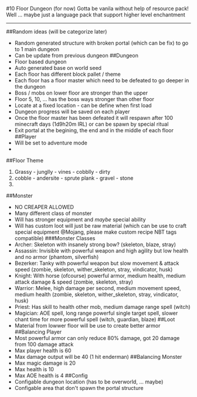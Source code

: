 #10 Floor Dungeon (for now) 
Gotta be vanila without help of resource pack! Well ... maybe just a language pack that support higher level enchantment
___
##Random ideas (will be categorize later)
- Random generated structure with broken portal (which can be fix) to go to 1 main dungeon
- Can be update from previous dungeon
##Dungeon
- Floor based dungeon
- Auto generated base on world seed
- Each floor has different block pallet / theme
- Each floor has a floor master which need to be defeated to go deeper in the dungeon
- Boss / mobs on lower floor are stronger than the upper
- Floor 5, 10, ... has the boss ways stronger than other floor
- Locate at a fixed location - can be define when first load
- Dungeon progress will be saved on each player
- Once the floor master has been defeated it will respawn after 100 minecraft days (1d9h20m IRL) or can be spawn by special ritual
- Exit portal at the begining, the end and in the middle of each floor
##Player
- Will be set to adventure mode
- 
##Floor Theme
1. Grassy - junglly - vines - cobblly - dirty
2. cobble - andersite - sprute plank - gravel - stone
3. 
##Monster
- NO CREAPER ALLOWED
- Many different class of monster
- Will has stronger equipment and _maybe_ special ability
- Will has custom loot will just be raw material (which can be use to craft special equipment @Mojang, please make custom recipe NBT tags compatible)
###Monster Classes
- Archer: Skeleton with insanely strong bow? (skeleton, blaze, stray)
- Assassin: Invisible with powerful weapon and high agility but low health and no armor (phantom, silverfish)
- Bezerker: Tanky with powerful weapon but slow movement & attack speed (zombie, skeleton, wither_skeleton, stray, vindicator, husk)
- Knight: With horse (ofcourse) powerful armor, medium health, medium attack damage & speed (zombie, skeleton, stray)
- Warrior: Melee, high damage per second, medium movement speed, medium health (zombie, skeleton, wither_skeleton, stray, vindicator, husk)
- Priest: Has skill to health other mob, medium damage range spell (witch)
- Magician: AOE spell, long range powerful single target spell, slower chant time for more powerful spell (witch, guardian, blaze)
##Loot
- Material from lowwer floor will be use to create better armor
##Balancing Player
- Most powerful armor can only reduce 80% damage, got 20 damage from 100 damage attack
- Max player health is 60
- Max damage output will be 40 (1 hit enderman)
##Balancing Monster
- Max magic damage is 20
- Max health is 10
- Max AOE health is 4
##Config
- Configable dungeon location (has to be overworld, ... maybe)
- Configable area that don't spawn the portal structure